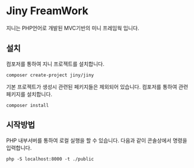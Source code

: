 # Jiny FreamWork
지니는 PHP언어로 개발된 MVC기반의 미니 프레임웍 입니다.

## 설치
컴포저를 통하여 지니 프로젝트를 설치합니다.
```
composer create-project jiny/jiny
```

기본 프로젝트가 생성시 관련된 페키지들은 제외되어 있습니다. 컴포저를 통하여 관련 페키지를 설치합니다.
```
composer install
```

## 시작방법

PHP 내부서버를 통하여 로컬 실행을 할 수 있습니다. 다음과 같이 콘솔상에서 명령을 입력합니다.
```
php -S localhost:8000 -t ./public
```